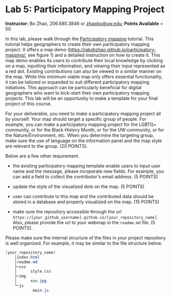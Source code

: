# Lab 5: Participatory Mapping Project

**Instructor:** Bo Zhao, 206.685.3846 or zhaobo@uw.edu; **Points Available** = 50

In this lab, please walk through the [Participatory mapping](https://github.com/jakobzhao/participatory-mapping) tutorial. This tutorial helps geographers to create their own participatory mapping project. It offers a map demo (https://jakobzhao.github.io/participatory-mapping/, see figure 1) and a detailed instruction on how to create it. This map demo enables its users to contribute their local knowledge by clicking on a map, inputting their information, and viewing their input represented as a red dot. Existing contributions can also be viewed in a similar manner on the map. While this minimum viable map only offers essential functionality, it can be tailored or expanded to suit different participatory mapping initiatives. This approach can be particularly beneficial for digital geographers who want to kick-start their own participatory mapping projects. This lab will be an opportunity to make a template for your final project of this course.

For your deliverable, you need to make a participatory mapping project all by yourself. Your map should target a specific group of people. For example, you can make a participatory mapping project for the LGBTQ+ community, or for the Black History Month, or for the UW community, or for the Nature/Environment, etc. When you determine the targeting group, make sure the use of language on the information panel and the map style are relevant to the group. (20 POINTS).

 Below are a few other requirement.
   
   - the existing participatory mapping template enable users to input user name and the message, please incoperate new fields. For example, you can add a field to collect the contributor's email address. (5 POINTS)

   - update the style of the visualized dots on the map. (5 POINTS)
   - user can contribute to this map and the contributed data should be stored in a database and properly visualized on the map. (15 POINTS)
   - make sure the repository accessible through the url `https://[your_github_username].github.io/[your_repository_name]`. Also, please provide the url to your webmap in the `readme.md` file. (5 POINTS).

Please make sure the internal structure of the files in your project repository is well organized. For example, it may be similar to the file structure below.

```powershell
[your_repository_name]
    │index.html
    │readme.md
    ├─css
    │      style.css
    ├─img
    │      xxx.jpg
    └─js
            main.js
```